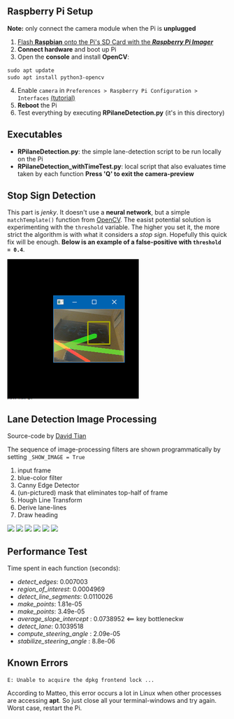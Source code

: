 Raspberry Pi Setup
--------
__Note:__ only connect the camera module when the Pi is __unplugged__
1. [Flash __Raspbian__ onto the Pi's SD Card with the ___Raspberry Pi Imager___](https://www.raspberrypi.org/downloads/)
2. __Connect hardware__ and boot up Pi
3. Open the __console__ and install __OpenCV__:
```console
sudo apt update
sudo apt install python3-opencv
```
4. Enable `camera` in `Preferences > Raspberry Pi Configuration > Interfaces` [(tutorial)](https://projects.raspberrypi.org/en/projects/getting-started-with-picamera/2)
5. __Reboot__ the Pi
6. Test everything by executing __RPilaneDetection.py__ (it's in this directory)

Executables
--------

* __RPilaneDetection.py__: the simple lane-detection script to be run locally on the Pi
* __RPilaneDetection_withTimeTest.py__: local script that also evaluates time taken by each function
__Press 'Q' to exit the camera-preview__

Stop Sign Detection
----------
This part is _jenky_. It doesn't use a __neural network__, but a simple `matchTemplate()` function from [OpenCV](https://docs.opencv.org/2.4/doc/tutorials/imgproc/histograms/template_matching/template_matching.html). The easist potential solution is experimenting with the `threshold` variable. The higher you set it, the more strict the algorithm is with what it considers a _stop sign_. Hopefully this quick fix will be enough. __Below is an example of a false-positive with `threshold = 0.4`__.

![](images/stop-sign-error.PNG)

Lane Detection Image Processing
--------
Source-code by [David Tian](https://towardsdatascience.com/deeppicar-part-4-lane-following-via-opencv-737dd9e47c96)

The sequence of image-processing filters are shown programmatically by setting `_SHOW_IMAGE = True` 

1. input frame
2. blue-color filter
3. Canny Edge Detector
4. (un-pictured) mask that eliminates top-half of frame
5. Hough Line Transform
6. Derive lane-lines
7. Draw heading


![](images/test.PNG)
![](images/blue_mask.PNG)
![](images/edges.PNG)
![](images/line_segments.PNG)
![](images/lane_lines.PNG)
![](images/final.PNG)

Performance Test
---------------------
Time spent in each function (seconds):
* _detect_edges_:  0.007003
* _region_of_interest_:  0.0004969
* _detect_line_segments_:  0.0110026
* _make_points_: 1.81e-05
* _make_points_: 3.49e-05
* _average_slope_intercept_ : 0.0738952 <== key bottleneckw
* _detect_lane_:  0.1039518
* _compute_steering_angle_ : 2.09e-05
* _stabilize_steering_angle_ : 8.8e-06

Known Errors
------------------------
```
E: Unable to acquire the dpkg frontend lock ...
```
According to Matteo, this error occurs a lot in Linux when other processes are accessing __apt__. So just close all your terminal-windows and try again. Worst case, restart the Pi.

